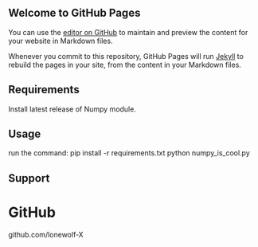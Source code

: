 ## Welcome to GitHub Pages

You can use the [editor on GitHub](https://github.com/lonewolf-X/Numpy_tutorial/edit/master/README.md) to maintain and preview the content for your website in Markdown files.

Whenever you commit to this repository, GitHub Pages will run [Jekyll](https://jekyllrb.com/) to rebuild the pages in your site, from the content in your Markdown files.
## Requirements

Install latest release of Numpy module.

## Usage
run the command:
    pip install -r requirements.txt
    python numpy_is_cool.py

## Support
# GitHub

github.com/lonewolf-X
